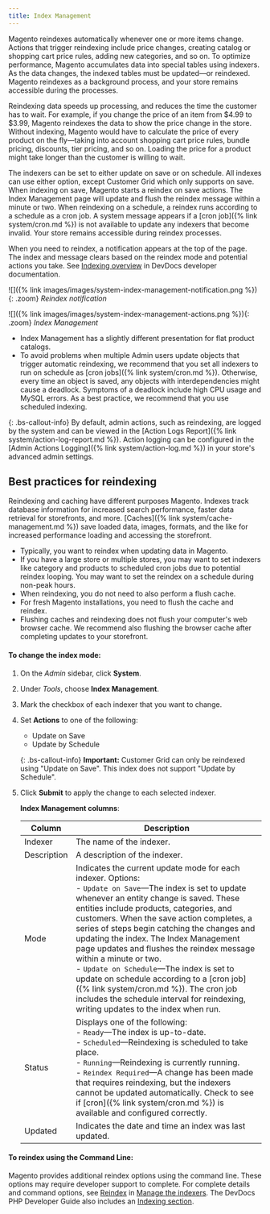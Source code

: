 ```yaml
---
title: Index Management
---
```


Magento reindexes automatically whenever one or more items change. Actions that trigger reindexing include price changes, creating catalog or shopping cart price rules, adding new categories, and so on. To optimize performance, Magento accumulates data into special tables using indexers. As the data changes, the indexed tables must be updated—or reindexed. Magento reindexes as a background process, and your store remains accessible during the processes.

Reindexing data speeds up processing, and reduces the time the customer has to wait. For example, if you change the price of an item from $4.99 to $3.99, Magento reindexes the data to show the price change in the store. Without indexing, Magento would have to calculate the price of every product on the fly—taking into account shopping cart price rules, bundle pricing, discounts, tier pricing, and so on. Loading the price for a product might take longer than the customer is willing to wait.

The indexers can be set to either update on save or on schedule. All indexes can use either option, except Customer Grid which only supports on save. When indexing on save, Magento starts a reindex on save actions. The Index Management page will update and flush the reindex message within a minute or two. When reindexing on a schedule, a reindex runs according to a schedule as a cron job. A system message appears if a [cron job]({% link system/cron.md %}) is not available to update any indexers that become invalid. Your store remains accessible during reindex processes.

When you need to reindex, a notification appears at the top of the page. The index and message clears based on the reindex mode and potential actions you take. See [Indexing overview][1] in DevDocs developer documentation.

![]({% link images/images/system-index-management-notification.png %}){: .zoom}
_Reindex notification_

![]({% link images/images/system-index-management-actions.png %}){: .zoom}
_Index Management_

-   Index Management has a slightly different presentation for flat product catalogs.
-   To avoid problems when multiple Admin users update objects that trigger automatic reindexing, we recommend that you set all indexers to run on schedule as [cron jobs]({% link system/cron.md %}). Otherwise, every time an object is saved, any objects with interdependencies might cause a deadlock. Symptoms of a deadlock include high CPU usage and MySQL errors. As a best practice, we recommend that you use scheduled indexing.

<!--{% if "Default.EE-B2B" contains site.edition %}-->
{: .bs-callout-info}
By default, admin actions, such as reindexing, are logged by the system and can be viewed in the [Action Logs Report]({% link system/action-log-report.md %}). Action logging can be configured in the [Admin Actions Logging]({% link system/action-log.md %}) in your store's advanced admin settings.

<!--{% endif %}-->
## Best practices for reindexing

Reindexing and caching have different purposes Magento. Indexes track database information for increased search performance, faster data retrieval for storefronts, and more. [Caches]({% link system/cache-management.md %}) save loaded data, images, formats, and the like for increased performance loading and accessing the storefront.

-  Typically, you want to reindex when updating data in Magento.
-  If you have a large store or multiple stores, you may want to set indexers like category and products to scheduled cron jobs due to potential reindex looping. You may want to set the reindex on a schedule during non-peak hours.
-  When reindexing, you do not need to also perform a flush cache.
-  For fresh Magento installations, you need to flush the cache and reindex.
-  Flushing caches and reindexing does not flush your computer's web browser cache. We recommend also flushing the browser cache after completing updates to your storefront.

#### To change the index mode:

1.  On the _Admin_ sidebar, click **System**.

1.  Under _Tools_, choose **Index Management**.

1.  Mark the checkbox of each indexer that you want to change.

1.  Set **Actions** to one of the following:

    * Update on Save
    * Update by Schedule

    {: .bs-callout-info}
    **Important:** 
    Customer Grid can only be reindexed using "Update on Save". This index does not support "Update by Schedule".

1.  Click **Submit** to apply the change to each selected indexer.

    **Index Management columns**:

    Column | Description
    ------ | -----------
    Indexer | The name of the indexer.
    Description | A description of the indexer.
    Mode | Indicates the current update mode for each indexer. Options:<br>-  `Update on Save`—The index is set to update whenever an entity change is saved. These entities include products, categories, and customers. When the save action completes, a series of steps begin catching the changes and updating the index. The Index Management page updates and flushes the reindex message within a minute or two.<br>-  `Update on Schedule`—The index is set to update on schedule according to a [cron job]({% link system/cron.md %}). The cron job includes the schedule interval for reindexing, writing updates to the index when run.
    Status | Displays one of the following:<br>-  `Ready`—The index is up-to-date.<br>-  `Scheduled`—Reindexing is scheduled to take place.<br>-  `Running`—Reindexing is currently running.<br>-  `Reindex Required`—A change has been made that requires reindexing, but the indexers cannot be updated automatically. Check to see if [cron]({% link system/cron.md %}) is available and configured correctly.
    Updated | Indicates the date and time an index was last updated.

#### To reindex using the Command Line:

Magento provides additional reindex options using the command line. These options may require developer support to complete. For complete details and command options, see [Reindex][2] in [Manage the indexers][3]. The DevDocs PHP Developer Guide also includes an [Indexing section][4].

[1]: http://devdocs.magento.com/guides/v2.3/extension-dev-guide/indexing.html
[2]: https://devdocs.magento.com/guides/v2.3/config-guide/cli/config-cli-subcommands-index.html#config-cli-subcommands-index-reindex
[3]: https://devdocs.magento.com/guides/v2.3/config-guide/cli/config-cli-subcommands-index.html
[4]: https://devdocs.magento.com/guides/v2.3/extension-dev-guide/indexing.html
